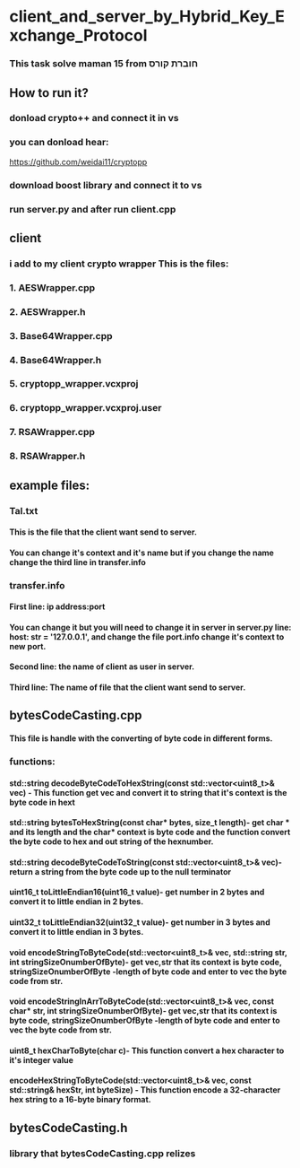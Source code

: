 # client_and_server_by_Hybrid_Key_Exchange_Protocol
### This task solve maman 15 from חוברת קורס
## How to run it?
### donload crypto++ and connect it in vs
### you can donload hear:
https://github.com/weidai11/cryptopp
### download boost library and connect it to vs
### run server.py and after run client.cpp
## client
### i add to my client crypto wrapper This is the files:
### 1. AESWrapper.cpp
### 2. AESWrapper.h
### 3. Base64Wrapper.cpp
### 4. Base64Wrapper.h
### 5. cryptopp_wrapper.vcxproj
### 6. cryptopp_wrapper.vcxproj.user
### 7. RSAWrapper.cpp
### 8. RSAWrapper.h
## example files:
### Tal.txt
#### This is the file that the client want send to server.
#### You can change it's context and it's name but if you change the name change the third line in transfer.info
### transfer.info
#### First line: ip address:port 
#### You can change it but you will need to change it in server in server.py line: host: str = '127.0.0.1', and change the file port.info change it's context to new port.
#### Second line: the name of client as user in server.
#### Third line: The name of file that the client want send to server.
## bytesCodeCasting.cpp
#### This file is handle with the converting of byte code in different forms.
### functions:
#### std::string decodeByteCodeToHexString(const std::vector<uint8_t>& vec) - This function get vec and convert it to string that it's context is the byte code in hext
#### std::string bytesToHexString(const char* bytes, size_t length)- get char * and its length and the char* context is byte code and the function convert the byte code to hex and out string of the hexnumber.
#### std::string decodeByteCodeToString(const std::vector<uint8_t>& vec)- return a string from the byte code up to the null terminator
#### uint16_t toLittleEndian16(uint16_t value)- get number in 2 bytes and convert it to little endian in 2 bytes.
#### uint32_t toLittleEndian32(uint32_t value)- get number in 3 bytes and convert it to little endian in 3 bytes.
#### void encodeStringToByteCode(std::vector<uint8_t>& vec, std::string str, int stringSizeOnumberOfByte)- get vec,str that its context is byte code, stringSizeOnumberOfByte -length of byte code and enter to vec the byte code from str.
#### void encodeStringInArrToByteCode(std::vector<uint8_t>& vec, const char* str, int stringSizeOnumberOfByte)- get vec,str that its context is byte code, stringSizeOnumberOfByte -length of byte code and enter to vec the byte code from str.
#### uint8_t hexCharToByte(char c)- This function convert a hex character to it's integer value
#### encodeHexStringToByteCode(std::vector<uint8_t>& vec, const std::string& hexStr, int byteSize) - This function encode a 32-character hex string to a 16-byte binary format.
## bytesCodeCasting.h 
### library that bytesCodeCasting.cpp relizes
## 




